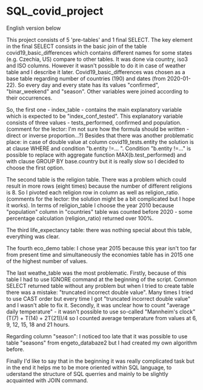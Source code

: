 # SQL_covid_project
English version below

This project consists of 5 'pre-tables' and 1 final SELECT. The key element in the final SELECT consists in the basic join of the table covid19_basic_differences which contains different names for some states (e.g. Czechia, US) compare to other tables. It was done via country, iso3 and ISO columns. However it wasn't possible to do it in case of weather table and I describe it later. Covid19_basic_differences was chosen as a base table regarding number of countries (190) and dates (from 2020-01-22). So every day and every state has its values "confirmed", "binar_weekend" and "season". Other variables were joined according to their occurrences.

So, the first one - index_table - contains the main explanatory variable which is expected to be "index_conf_tested". This explanatory variable consists of three values - tests_performed, confirmed and population. (comment for the lector: I'm not sure how the formula should be written - direct or inverse proportion...?) 
Besides that there was another problematic place: in case of double value at column covid19_tests.entity the solution is at clause WHERE and condition "b.entity !=... ". Condition "b.entity !=..." is possible to replace with aggregate function MAX(b.test_performed) and with clause GROUP BY base.country but it is really slow so I decided to choose the first option.

The second table is the religion table. There was a problem which could result in more rows (eight times) because the number of different religions is 8. So I pivoted each religion row in column as well as religion_ratio. (comments for the lector: the solution might be a bit complicated but I hope it works). In terms of religion_table I choose the year 2010 because "population" column in "countries" table was counted before 2020 - some percentage calculation (religion_ratio) returned over 100%.

The third life_expectancy table: there was nothing special about this table, everything was clear.

The fourth eco_demo table: I chose year 2015 because this year isn't too far from present time and simultaneously the economies table has in 2015 one of the highest number of values. 

The last weathe_table was the most problematic. Firstly, because of this table I had to use IGNORE command at the beginning of the script. Common SELECT returned table without any problem but when I tried to create table there was a mistake: "truncated incorrect double value". Many times I tried to use CAST order but every time I got "truncated incorrect double value" and I wasn't able to fix it. Secondly, it was unclear how to count "average daily temperature" - it wasn't possible to use so-called "Mannheim's clock" (T(7) + T(14) + 2T(21))/4 so I counted average temperature from values at 6, 9, 12, 15, 18 and 21 hours.

Regarding column "season": I noticed too late that it was possible to use table "seasons" from engeto_databaze2 but I had created my own algorithm before.

Finally I'd like to say that in the beginning it was really complicated task but in the end it helps me to be more oriented within SQL language, to uderstand the structure of SQL querries and mainly to be slightly acquainted with JOIN command.


